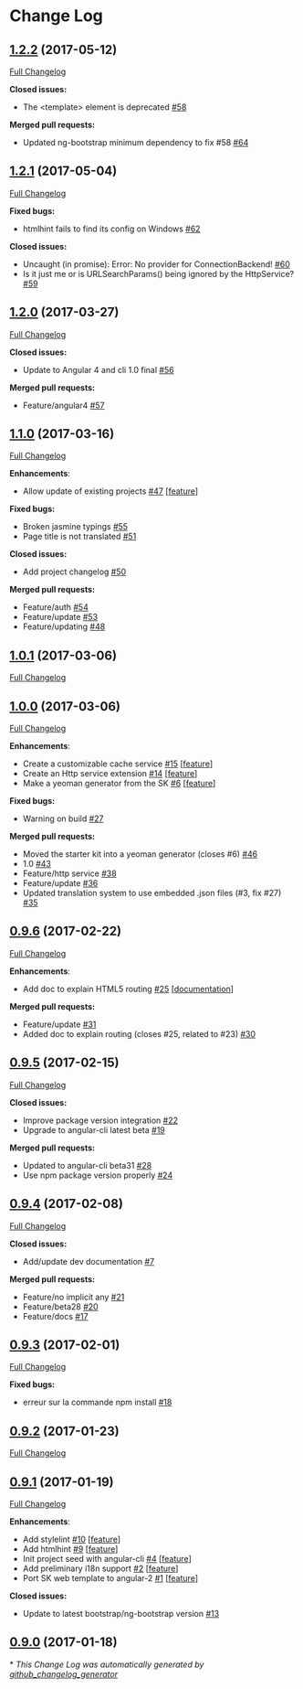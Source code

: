 # Change Log

## [1.2.2](https://github.com/angular-starter-kit/generator-ngx-app/tree/1.2.2) (2017-05-12)
[Full Changelog](https://github.com/angular-starter-kit/generator-ngx-app/compare/1.2.1...1.2.2)

**Closed issues:**

- The \<template\> element is deprecated [\#58](https://github.com/angular-starter-kit/generator-ngx-app/issues/58)

**Merged pull requests:**

- Updated ng-bootstrap minimum dependency to fix \#58 [\#64](https://github.com/angular-starter-kit/generator-ngx-app/pull/64)

## [1.2.1](https://github.com/angular-starter-kit/generator-ngx-app/tree/1.2.1) (2017-05-04)
[Full Changelog](https://github.com/angular-starter-kit/generator-ngx-app/compare/1.2.0...1.2.1)

**Fixed bugs:**

- htmlhint fails to find its config on Windows [\#62](https://github.com/angular-starter-kit/generator-ngx-app/issues/62)

**Closed issues:**

- Uncaught \(in promise\): Error: No provider for ConnectionBackend! [\#60](https://github.com/angular-starter-kit/generator-ngx-app/issues/60)
- Is it just me or is URLSearchParams\(\) being ignored by the HttpService? [\#59](https://github.com/angular-starter-kit/generator-ngx-app/issues/59)

## [1.2.0](https://github.com/angular-starter-kit/generator-ngx-app/tree/1.2.0) (2017-03-27)
[Full Changelog](https://github.com/angular-starter-kit/generator-ngx-app/compare/1.1.0...1.2.0)

**Closed issues:**

- Update to Angular 4 and cli 1.0 final [\#56](https://github.com/angular-starter-kit/generator-ngx-app/issues/56)

**Merged pull requests:**

- Feature/angular4 [\#57](https://github.com/angular-starter-kit/generator-ngx-app/pull/57)

## [1.1.0](https://github.com/angular-starter-kit/generator-ngx-app/tree/1.1.0) (2017-03-16)
[Full Changelog](https://github.com/angular-starter-kit/generator-ngx-app/compare/1.0.1...1.1.0)

**Enhancements**:

- Allow update of existing projects [\#47](https://github.com/angular-starter-kit/generator-ngx-app/issues/47) [[feature](https://github.com/angular-starter-kit/generator-ngx-app/labels/feature)]

**Fixed bugs:**

- Broken jasmine typings  [\#55](https://github.com/angular-starter-kit/generator-ngx-app/issues/55)
- Page title is not translated [\#51](https://github.com/angular-starter-kit/generator-ngx-app/issues/51)

**Closed issues:**

- Add project changelog [\#50](https://github.com/angular-starter-kit/generator-ngx-app/issues/50)

**Merged pull requests:**

- Feature/auth [\#54](https://github.com/angular-starter-kit/generator-ngx-app/pull/54)
- Feature/update [\#53](https://github.com/angular-starter-kit/generator-ngx-app/pull/53)
- Feature/updating [\#48](https://github.com/angular-starter-kit/generator-ngx-app/pull/48)

## [1.0.1](https://github.com/angular-starter-kit/generator-ngx-app/tree/1.0.1) (2017-03-06)
[Full Changelog](https://github.com/angular-starter-kit/generator-ngx-app/compare/1.0.0...1.0.1)

## [1.0.0](https://github.com/angular-starter-kit/generator-ngx-app/tree/1.0.0) (2017-03-06)
[Full Changelog](https://github.com/angular-starter-kit/generator-ngx-app/compare/0.9.6...1.0.0)

**Enhancements**:

- Create a customizable cache service [\#15](https://github.com/angular-starter-kit/generator-ngx-app/issues/15) [[feature](https://github.com/angular-starter-kit/generator-ngx-app/labels/feature)]
- Create an Http service extension [\#14](https://github.com/angular-starter-kit/generator-ngx-app/issues/14) [[feature](https://github.com/angular-starter-kit/generator-ngx-app/labels/feature)]
- Make a yeoman generator from the SK [\#6](https://github.com/angular-starter-kit/generator-ngx-app/issues/6) [[feature](https://github.com/angular-starter-kit/generator-ngx-app/labels/feature)]

**Fixed bugs:**

- Warning on build [\#27](https://github.com/angular-starter-kit/generator-ngx-app/issues/27)

**Merged pull requests:**

- Moved the starter kit into a yeoman generator \(closes \#6\) [\#46](https://github.com/angular-starter-kit/generator-ngx-app/pull/46)
- 1.0 [\#43](https://github.com/angular-starter-kit/generator-ngx-app/pull/43)
- Feature/http service [\#38](https://github.com/angular-starter-kit/generator-ngx-app/pull/38)
- Feature/update [\#36](https://github.com/angular-starter-kit/generator-ngx-app/pull/36)
- Updated translation system to use embedded .json files \(\#3, fix \#27\) [\#35](https://github.com/angular-starter-kit/generator-ngx-app/pull/35)

## [0.9.6](https://github.com/angular-starter-kit/generator-ngx-app/tree/0.9.6) (2017-02-22)
[Full Changelog](https://github.com/angular-starter-kit/generator-ngx-app/compare/0.9.5...0.9.6)

**Enhancements**:

- Add doc to explain HTML5 routing [\#25](https://github.com/angular-starter-kit/generator-ngx-app/issues/25) [[documentation](https://github.com/angular-starter-kit/generator-ngx-app/labels/documentation)]

**Merged pull requests:**

- Feature/update [\#31](https://github.com/angular-starter-kit/generator-ngx-app/pull/31)
- Added doc to explain routing \(closes \#25, related to \#23\) [\#30](https://github.com/angular-starter-kit/generator-ngx-app/pull/30)

## [0.9.5](https://github.com/angular-starter-kit/generator-ngx-app/tree/0.9.5) (2017-02-15)
[Full Changelog](https://github.com/angular-starter-kit/generator-ngx-app/compare/0.9.4...0.9.5)

**Closed issues:**

- Improve package version integration [\#22](https://github.com/angular-starter-kit/generator-ngx-app/issues/22)
- Upgrade to angular-cli latest beta [\#19](https://github.com/angular-starter-kit/generator-ngx-app/issues/19)

**Merged pull requests:**

- Updated to angular-cli beta31 [\#28](https://github.com/angular-starter-kit/generator-ngx-app/pull/28)
- Use npm package version properly [\#24](https://github.com/angular-starter-kit/generator-ngx-app/pull/24)

## [0.9.4](https://github.com/angular-starter-kit/generator-ngx-app/tree/0.9.4) (2017-02-08)
[Full Changelog](https://github.com/angular-starter-kit/generator-ngx-app/compare/0.9.3...0.9.4)

**Closed issues:**

- Add/update dev documentation [\#7](https://github.com/angular-starter-kit/generator-ngx-app/issues/7)

**Merged pull requests:**

- Feature/no implicit any [\#21](https://github.com/angular-starter-kit/generator-ngx-app/pull/21)
- Feature/beta28 [\#20](https://github.com/angular-starter-kit/generator-ngx-app/pull/20)
- Feature/docs [\#17](https://github.com/angular-starter-kit/generator-ngx-app/pull/17)

## [0.9.3](https://github.com/angular-starter-kit/generator-ngx-app/tree/0.9.3) (2017-02-01)
[Full Changelog](https://github.com/angular-starter-kit/generator-ngx-app/compare/0.9.2...0.9.3)

**Fixed bugs:**

- erreur sur la commande npm install [\#18](https://github.com/angular-starter-kit/generator-ngx-app/issues/18)

## [0.9.2](https://github.com/angular-starter-kit/generator-ngx-app/tree/0.9.2) (2017-01-23)
[Full Changelog](https://github.com/angular-starter-kit/generator-ngx-app/compare/0.9.1...0.9.2)

## [0.9.1](https://github.com/angular-starter-kit/generator-ngx-app/tree/0.9.1) (2017-01-19)
[Full Changelog](https://github.com/angular-starter-kit/generator-ngx-app/compare/0.9.0...0.9.1)

**Enhancements**:

- Add stylelint [\#10](https://github.com/angular-starter-kit/generator-ngx-app/issues/10) [[feature](https://github.com/angular-starter-kit/generator-ngx-app/labels/feature)]
- Add htmlhint [\#9](https://github.com/angular-starter-kit/generator-ngx-app/issues/9) [[feature](https://github.com/angular-starter-kit/generator-ngx-app/labels/feature)]
- Init project seed with angular-cli [\#4](https://github.com/angular-starter-kit/generator-ngx-app/issues/4) [[feature](https://github.com/angular-starter-kit/generator-ngx-app/labels/feature)]
- Add preliminary i18n support [\#2](https://github.com/angular-starter-kit/generator-ngx-app/issues/2) [[feature](https://github.com/angular-starter-kit/generator-ngx-app/labels/feature)]
- Port SK web template to angular-2 [\#1](https://github.com/angular-starter-kit/generator-ngx-app/issues/1) [[feature](https://github.com/angular-starter-kit/generator-ngx-app/labels/feature)]

**Closed issues:**

- Update to latest bootstrap/ng-bootstrap version [\#13](https://github.com/angular-starter-kit/generator-ngx-app/issues/13)

## [0.9.0](https://github.com/angular-starter-kit/generator-ngx-app/tree/0.9.0) (2017-01-18)


\* *This Change Log was automatically generated by [github_changelog_generator](https://github.com/skywinder/Github-Changelog-Generator)*